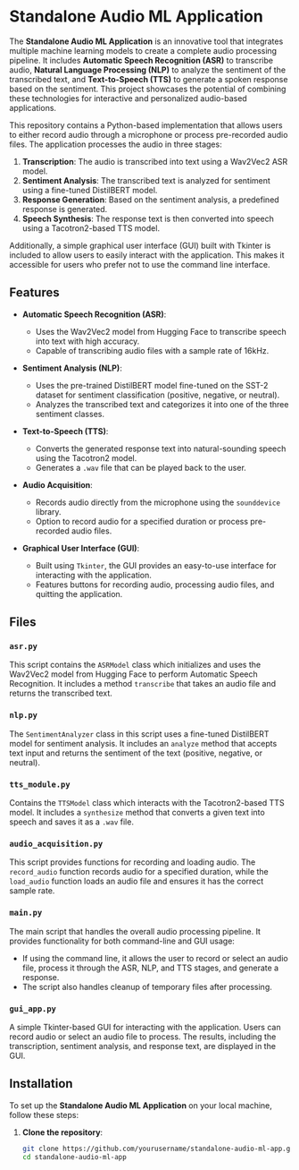 # Standalone Audio ML Application

The **Standalone Audio ML Application** is an innovative tool that integrates multiple machine learning models to create a complete audio processing pipeline. It includes **Automatic Speech Recognition (ASR)** to transcribe audio, **Natural Language Processing (NLP)** to analyze the sentiment of the transcribed text, and **Text-to-Speech (TTS)** to generate a spoken response based on the sentiment. This project showcases the potential of combining these technologies for interactive and personalized audio-based applications.

This repository contains a Python-based implementation that allows users to either record audio through a microphone or process pre-recorded audio files. The application processes the audio in three stages:
1. **Transcription**: The audio is transcribed into text using a Wav2Vec2 ASR model.
2. **Sentiment Analysis**: The transcribed text is analyzed for sentiment using a fine-tuned DistilBERT model.
3. **Response Generation**: Based on the sentiment analysis, a predefined response is generated.
4. **Speech Synthesis**: The response text is then converted into speech using a Tacotron2-based TTS model.

Additionally, a simple graphical user interface (GUI) built with Tkinter is included to allow users to easily interact with the application. This makes it accessible for users who prefer not to use the command line interface.

## Features

- **Automatic Speech Recognition (ASR)**: 
  - Uses the Wav2Vec2 model from Hugging Face to transcribe speech into text with high accuracy.
  - Capable of transcribing audio files with a sample rate of 16kHz.
  
- **Sentiment Analysis (NLP)**:
  - Uses the pre-trained DistilBERT model fine-tuned on the SST-2 dataset for sentiment classification (positive, negative, or neutral).
  - Analyzes the transcribed text and categorizes it into one of the three sentiment classes.
  
- **Text-to-Speech (TTS)**:
  - Converts the generated response text into natural-sounding speech using the Tacotron2 model.
  - Generates a `.wav` file that can be played back to the user.
  
- **Audio Acquisition**:
  - Records audio directly from the microphone using the `sounddevice` library.
  - Option to record audio for a specified duration or process pre-recorded audio files.
  
- **Graphical User Interface (GUI)**:
  - Built using `Tkinter`, the GUI provides an easy-to-use interface for interacting with the application.
  - Features buttons for recording audio, processing audio files, and quitting the application.

## Files

### `asr.py`
This script contains the `ASRModel` class which initializes and uses the Wav2Vec2 model from Hugging Face to perform Automatic Speech Recognition. It includes a method `transcribe` that takes an audio file and returns the transcribed text.

### `nlp.py`
The `SentimentAnalyzer` class in this script uses a fine-tuned DistilBERT model for sentiment analysis. It includes an `analyze` method that accepts text input and returns the sentiment of the text (positive, negative, or neutral).

### `tts_module.py`
Contains the `TTSModel` class which interacts with the Tacotron2-based TTS model. It includes a `synthesize` method that converts a given text into speech and saves it as a `.wav` file.

### `audio_acquisition.py`
This script provides functions for recording and loading audio. The `record_audio` function records audio for a specified duration, while the `load_audio` function loads an audio file and ensures it has the correct sample rate.

### `main.py`
The main script that handles the overall audio processing pipeline. It provides functionality for both command-line and GUI usage:
- If using the command line, it allows the user to record or select an audio file, process it through the ASR, NLP, and TTS stages, and generate a response.
- The script also handles cleanup of temporary files after processing.

### `gui_app.py`
A simple Tkinter-based GUI for interacting with the application. Users can record audio or select an audio file to process. The results, including the transcription, sentiment analysis, and response text, are displayed in the GUI.

## Installation

To set up the **Standalone Audio ML Application** on your local machine, follow these steps:

1. **Clone the repository**:
   ```bash
   git clone https://github.com/yourusername/standalone-audio-ml-app.git
   cd standalone-audio-ml-app
